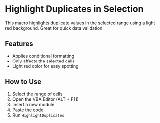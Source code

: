# Highlight Duplicates in Selection

This macro highlights duplicate values in the selected range using a light red background. Great for quick data validation.

## Features
- Applies conditional formatting
- Only affects the selected cells
- Light red color for easy spotting

## How to Use
1. Select the range of cells
2. Open the VBA Editor (ALT + F11)
3. Insert a new module
4. Paste the code
5. Run `HighlightDuplicates`

